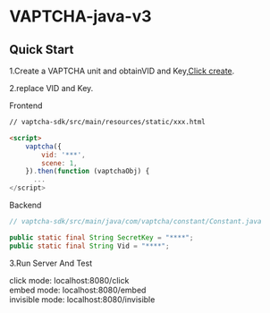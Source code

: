 # VAPTCHA-java-v3  

## Quick Start  
1.Create a VAPTCHA unit and obtainVID and Key,[Click create](https://user-en.vaptcha.com/).

2.replace VID and Key.

Frontend
```html
// vaptcha-sdk/src/main/resources/static/xxx.html

<script>
    vaptcha({
        vid: '***',
        scene: 1,
    }).then(function (vaptchaObj) {
      ...
</script>
```

Backend
```java
// vaptcha-sdk/src/main/java/com/vaptcha/constant/Constant.java

public static final String SecretKey = "****";
public static final String Vid = "****";
```


3.Run Server And Test

click mode: localhost:8080/click  
embed mode: localhost:8080/embed  
invisible mode: localhost:8080/invisible